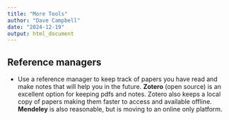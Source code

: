 ```yaml
---
title: "More Tools"
author: "Dave Campbell"
date: "2024-12-19"
output: html_document
---
```



## Reference managers



- Use a reference manager to keep track of papers you have read and make notes that will help you in the future.  **Zotero** (open source) is an excellent option for keeping pdfs and notes. Zotero also keeps a local copy of papers making them faster to access and available offline. **Mendeley** is also reasonable, but is moving to an online only platform.

